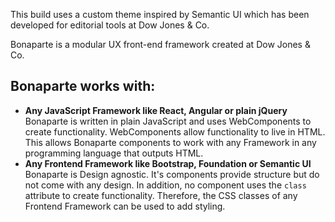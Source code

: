 
This build uses a custom theme inspired by Semantic UI which has been developed for editorial tools at Dow Jones & Co.

Bonaparte is a modular UX front-end framework created at Dow Jones & Co.


## Bonaparte works with:
- __Any JavaScript Framework like React, Angular or plain jQuery__<br> Bonaparte is written in plain JavaScript and uses WebComponents to create functionality. WebComponents allow functionality to live in HTML. This allows Bonaparte components to work with any Framework in  any programming language that outputs HTML.
- __Any Frontend Framework like Bootstrap, Foundation or Semantic UI__ <br> Bonaparte is Design agnostic. It's components provide structure but do not come with any design. In addition, no component uses the `class` attribute to create functionality. Therefore, the CSS classes of any Frontend Framework can be used to add styling.
